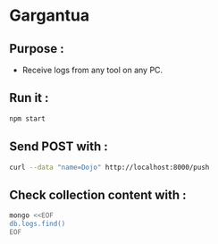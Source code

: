# Gargantua

## Purpose :

* Receive logs from any tool on any PC.

## Run it :

~~~ bash
npm start
~~~

## Send POST with :

~~~ bash
curl --data "name=Dojo" http://localhost:8000/push
~~~

## Check collection content with :

~~~ bash
mongo <<EOF
db.logs.find()
EOF
~~~
